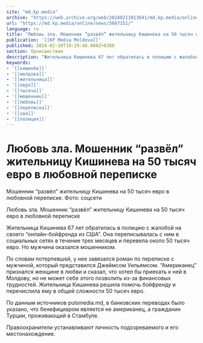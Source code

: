 ```yaml
---
site: "md.kp.media"
archive: "https://web.archive.org/web/20240211013841/md.kp.media/online/news/5667151/"
url: "https://md.kp.media/online/news/5667151/"
language: ru
title: "Любовь зла. Мошенник “развёл” жительницу Кишинева на 50 тысяч евро в любовной переписке"
publication: '[[KP Media Moldova]]'
published: 2024-02-10T10:29:48.000Z+0300
section: Происшествия
description: "Жительница Кишинева 67 лет обратилась в полицию с жалобой на своего “онлайн-бойфренда из США”"
keywords:
- '[[кишинёв]]'
- '[[молдова]]'
- '[[жительница]]'
- '[[евро]]'
- '[[тысяча]]'
- '[[мошенник]]'
- '[[любовь]]'
- '[[переписка]]'
- '[[сша]]'
- '[[полиция]]'
---
```


# Любовь зла. Мошенник “развёл” жительницу Кишинева на 50 тысяч евро в любовной переписке

Мошенник “развёл” жительницу Кишинева на 50 тысяч евро в любовной переписке. Фото: соцсети

Любовь зла. Мошенник “развёл” жительницу Кишинева на 50 тысяч евро в любовной переписке

Жительница Кишинева 67 лет обратилась в полицию с жалобой на своего “онлайн-бойфренда из США”. Она переписывалась с ним в социальных сетях в течение трех месяцев и перевела около 50 тысяч евро. Но мужчина оказался мошенником.

По словам потерпевшей, у нее завязался роман по переписке с мужчиной, который представился Джеймсом Уильямсом. “Американец” признался женщине в любви и сказал, что хотел бы приехать к ней в Молдову, но не может себе этого позволить из-за финансовых трудностей. Жительница Кишинева решила помочь бойфренду и перечислила ему в общей сложности 50 тысяч евро.

По данным источников pulsmedia.md, в банковских переводах было указано, что бенефициаром является не американец, а гражданин Турции, проживающий в Стамбуле.

Правоохранители устанавливают личность подозреваемого и его местонахождение.
